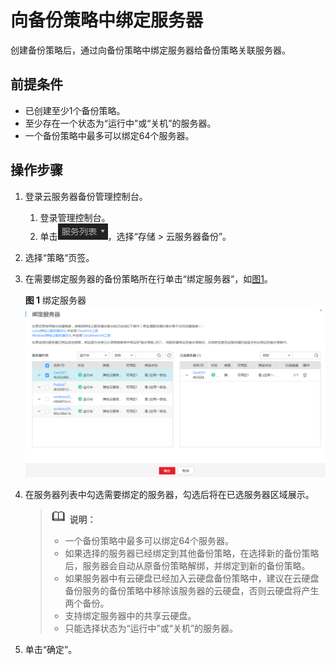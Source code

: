 # 向备份策略中绑定服务器<a name="ZH-CN_TOPIC_0056584638"></a>

创建备份策略后，通过向备份策略中绑定服务器给备份策略关联服务器。

## 前提条件<a name="section8194059115416"></a>

-   已创建至少1个备份策略。
-   至少存在一个状态为“运行中”或“关机”的服务器。
-   一个备份策略中最多可以绑定64个服务器。

## 操作步骤<a name="section1450039195520"></a>

1.  登录云服务器备份管理控制台。
    1.  登录管理控制台。
    2.  单击![](figures/list.png)，选择“存储 \> 云服务器备份”。

2.  选择“策略“页签。
3.  在需要绑定服务器的备份策略所在行单击“绑定服务器“，如[图1](#fig10591125610163)。

    **图 1**  绑定服务器<a name="fig10591125610163"></a>  
    ![](figures/绑定服务器-0.png "绑定服务器-0")

4.  在服务器列表中勾选需要绑定的服务器，勾选后将在已选服务器区域展示。

    >![](public_sys-resources/icon-note.gif) **说明：**   
    >-   一个备份策略中最多可以绑定64个服务器。  
    >-   如果选择的服务器已经绑定到其他备份策略，在选择新的备份策略后，服务器会自动从原备份策略解绑，并绑定到新的备份策略。  
    >-   如果服务器中有云硬盘已经加入云硬盘备份策略中，建议在云硬盘备份服务的备份策略中移除该服务器的云硬盘，否则云硬盘将产生两个备份。  
    >-   支持绑定服务器中的共享云硬盘。  
    >-   只能选择状态为“运行中”或“关机”的服务器。  

5.  单击“确定”。

